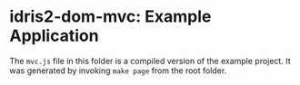 # idris2-dom-mvc: Example Application

The `mvc.js` file in this folder is a compiled version of
the example project. It was generated by invoking
`make page` from the root folder.
